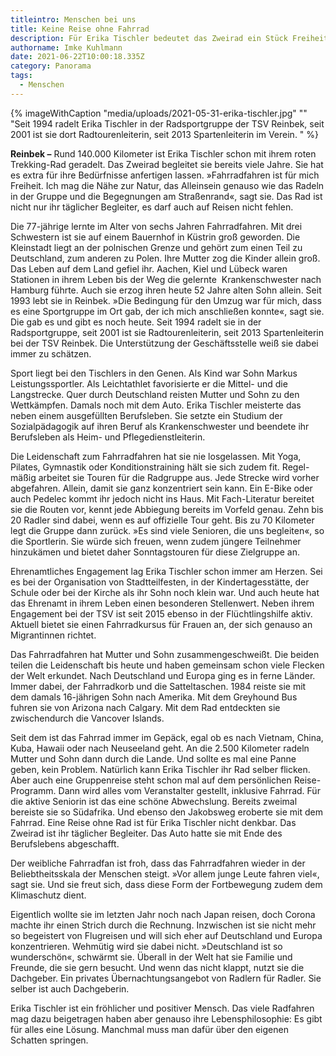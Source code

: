 ```yaml
---
titleintro: Menschen bei uns
title: Keine Reise ohne Fahrrad
description: Für Erika Tischler bedeutet das Zweirad ein Stück Freiheit
authorname: Imke Kuhlmann
date: 2021-06-22T10:00:18.335Z
category: Panorama
tags:
  - Menschen
---
```

{% imageWithCaption "media/uploads/2021-05-31-erika-tischler.jpg" "" "Seit 1994 radelt Erika Tischler in der Radsportgruppe der TSV Reinbek, seit 2001 ist sie dort Radtourenleiterin, seit 2013 Spartenleiterin im Verein.   " %}



**Reinbek –** Rund 140.000 Kilometer ist Erika Tischler schon mit ihrem roten Trekking-Rad geradelt. Das Zweirad begleitet sie bereits viele Jahre. Sie hat es extra für ihre Bedürfnisse anfertigen lassen. »Fahrradfahren ist für mich Freiheit. Ich mag die Nähe zur Natur, das Alleinsein genauso wie das Radeln in der Gruppe und die Begegnungen am Straßenrand«, sagt sie. Das Rad ist nicht nur ihr täglicher Begleiter, es darf auch auf Reisen nicht fehlen.

Die 77-jährige lernte im Alter von sechs Jahren Fahrradfahren. Mit drei Schwestern ist sie auf einem Bauernhof in Küstrin groß geworden. Die Kleinstadt liegt an der polnischen Grenze und gehört zum einen Teil zu Deutschland, zum anderen zu Polen. Ihre Mutter zog die Kinder allein groß. Das Leben auf dem Land gefiel ihr. Aachen, Kiel und Lübeck waren Stationen in ihrem Leben bis der Weg die gelernte  Krankenschwester nach Hamburg führte. Auch sie erzog ihren heute 52 Jahre alten Sohn allein. Seit 1993 lebt sie in Reinbek. »Die Bedingung für den Umzug war für mich, dass es eine Sportgruppe im Ort gab, der ich mich anschließen konnte«, sagt sie. Die gab es und gibt es noch heute. Seit 1994 radelt sie in der Radsportgruppe, seit 2001 ist sie Radtourenleiterin, seit 2013 Spartenleiterin bei der TSV Reinbek. Die Unterstützung der Geschäftsstelle weiß sie dabei immer zu schätzen.

Sport liegt bei den Tischlers in den Genen. Als Kind war Sohn Markus Leistungssportler. Als Leichtathlet favorisierte er die Mittel- und die Langstrecke. Quer durch Deutschland reisten Mutter und Sohn zu den Wettkämpfen. Damals noch mit dem Auto. Erika Tischler meisterte das neben einem ausgefüllten Berufsleben. Sie setzte ein Studium der Sozialpädagogik auf ihren Beruf als Krankenschwester und beendete ihr Berufsleben als Heim- und Pflegedienstleiterin. 

Die Leidenschaft zum Fahrradfahren hat sie nie losgelassen. Mit Yoga, Pilates, Gymnastik oder Konditionstraining hält sie sich zudem fit. Regel-mäßig arbeitet sie Touren für die Radgruppe aus. Jede Strecke wird vorher abgefahren. Allein, damit sie ganz konzentriert sein kann. Ein E-Bike oder auch Pedelec kommt ihr jedoch nicht ins Haus. Mit Fach-Literatur bereitet sie die Routen vor, kennt jede Abbiegung bereits im Vorfeld genau. Zehn bis 20 Radler sind dabei, wenn es auf offizielle Tour geht. Bis zu 70 Kilometer legt die Gruppe dann zurück. »Es sind viele Senioren, die uns begleiten«, so die Sportlerin. Sie würde sich freuen, wenn zudem jüngere Teilnehmer hinzukämen und bietet daher Sonntagstouren für diese Zielgruppe an. 

Ehrenamtliches Engagement lag Erika Tischler schon immer am Herzen. Sei es bei der Organisation von Stadtteilfesten, in der Kindertagesstätte, der Schule oder bei der Kirche als ihr Sohn noch klein war. Und auch heute hat das Ehrenamt in ihrem Leben einen besonderen Stellenwert. Neben ihrem Engagement bei der TSV ist seit 2015 ebenso in der Flüchtlingshilfe aktiv. Aktuell bietet sie einen Fahrradkursus für Frauen an, der sich genauso an Migrantinnen richtet.

Das Fahrradfahren hat Mutter und Sohn zusammengeschweißt. Die beiden teilen die Leidenschaft bis heute und haben gemeinsam schon viele Flecken der Welt erkundet. Nach Deutschland und Europa ging es in ferne Länder. Immer dabei, der Fahrradkorb und die Satteltaschen. 1984 reiste sie mit dem damals 16-jährigen Sohn nach Amerika. Mit dem Greyhound Bus fuhren sie von Arizona nach Calgary. Mit dem Rad entdeckten sie zwischendurch die Vancover Islands. 

Seit dem ist das Fahrrad immer im Gepäck, egal ob es nach Vietnam, China, Kuba, Hawaii oder nach Neuseeland geht. An die 2.500 Kilometer radeln Mutter und Sohn dann durch die Lande. Und sollte es mal eine Panne geben, kein Problem. Natürlich kann Erika Tischler ihr Rad selber flicken. Aber auch eine Gruppenreise steht schon mal auf dem persönlichen Reise-Programm. Dann wird alles vom Veranstalter gestellt, inklusive Fahrrad. Für die aktive Seniorin ist das eine schöne Abwechslung. Bereits zweimal bereiste sie so Südafrika. Und ebenso den Jakobsweg eroberte sie mit dem Fahrrad. Eine Reise ohne Rad ist für Erika Tischler nicht denkbar. Das Zweirad ist ihr täglicher Begleiter. Das Auto hatte sie mit Ende des Berufslebens abgeschafft.

Der weibliche Fahrradfan ist froh, dass das Fahrradfahren wieder in der Beliebtheitsskala der Menschen steigt. »Vor allem junge Leute fahren viel«, sagt sie. Und sie freut sich, dass diese Form der Fortbewegung zudem dem Klimaschutz dient. 

Eigentlich wollte sie im letzten Jahr noch nach Japan reisen, doch Corona machte ihr einen Strich durch die Rechnung. Inzwischen ist sie nicht mehr so begeistert von Flugreisen und will sich eher auf Deutschland und Europa konzentrieren. Wehmütig wird sie dabei nicht. »Deutschland ist so wunderschön«, schwärmt sie. Überall in der Welt hat sie Familie und Freunde, die sie gern besucht. Und wenn das nicht klappt, nutzt sie die Dachgeber. Ein privates Übernachtungsangebot von Radlern für Radler. Sie selber ist auch Dachgeberin. 

Erika Tischler ist ein fröhlicher und positiver Mensch. Das viele Radfahren mag dazu beigetragen haben aber genauso ihre Lebensphilosophie: Es gibt für alles eine Lösung. Manchmal muss man dafür über den eigenen Schatten springen.